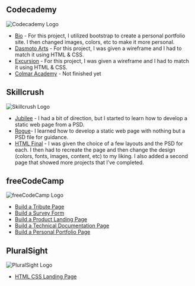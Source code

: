 ## Codecademy
![Codecademy Logo](https://tiffin-filion.github.io/codecademy/Bio/img/logo-codecademy.png)
* [Bio](https://tiffin-filion.github.io/codecademy/Bio/index.html) - For this project, I utilized bootstrap to create a personal portfolio site. I then changed images, colors, etc to make it more personal.
* [Dasmoto Arts](https://tiffin-filion.github.io/codecademy/dasmoto-arts/index.html) - For this project, I was given a wireframe and I had to match it using HTML & CSS.
* [Excursion](https://tiffin-filion.github.io/codecademy/Excursion/index.html) - For this project, I was given a wireframe and I had to match it using HTML & CSS.
* [Colmar Academy]() - Not finished yet

## Skillcrush
![Skillcrush Logo](https://tiffin-filion.github.io/codecademy/Bio/img/logo-skillcrush.png)
* [Jubilee](https://tiffin-filion.github.io/skillcrush/jubilee/index.html) - I had a bit of direction, but I started to learn how to develop a static web page from a PSD.
* [Rogue](https://tiffin-filion.github.io/skillcrush/rogue/index.html)- I learned how to develop a static web page with nothing but a PSD file for guidance.
* [HTML Final](https://tiffin-filion.github.io/skillcrush/skillcrush-html-final/index.html) - I was given the choice of a few layouts and the PSD for each. I then had to recreate the page and then change the design (colors, fonts, images, content, etc) to my liking. I also added a second page that showed more projects that I’ve completed.

## freeCodeCamp
![freeCodeCamp Logo](https://tiffin-filion.github.io/codecademy/Bio/img/logo-fcc.png)
* [Build a Tribute Page](https://tiffin-filion.github.io/freecodecamp/responsive/tribute/index.html)
* [Build a Survey Form](https://tiffin-filion.github.io/freecodecamp/responsive/survey/index.html)
* [Build a Product Landing Page](https://tiffin-filion.github.io/freecodecamp/responsive/product/index.html)
* [Build a Technical Documentation Page](https://tiffin-filion.github.io/freecodecamp/responsive/tech-doc/index.html)
* [Build a Personal Portfolio Page](https://tiffin-filion.github.io/freecodecamp/responsive/portfolio/index.html)

## PluralSight
![PluralSight Logo](https://tiffin-filion.github.io/codecademy/Bio/img/logo-pluralsight.png)
* [HTML CSS Landing Page](https://tiffin-filion.github.io/pluralsight/html-css-landing-page/index.html)
